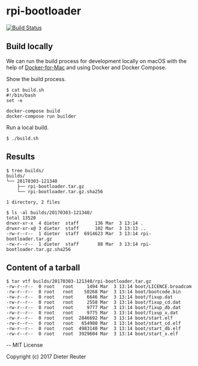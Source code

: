 # rpi-bootloader
[![Build Status](https://travis-ci.org/DieterReuter/rpi-bootloader.svg?branch=master)](https://travis-ci.org/DieterReuter/rpi-bootloader)


## Build locally

We can run the build process for development locally on macOS with the help of [Docker-for-Mac](https://docs.docker.com/docker-for-mac/) and using Docker and Docker Compose.

Show the build process.
```
$ cat build.sh
#!/bin/bash
set -e

docker-compose build
docker-compose run builder
```

Run a local build.
```
$ ./build.sh
```


## Results
```
$ tree builds/
builds/
└── 20170303-121340
    ├── rpi-bootloader.tar.gz
    └── rpi-bootloader.tar.gz.sha256

1 directory, 2 files

$ ls -al builds/20170303-121340/
total 13520
drwxr-xr-x  4 dieter  staff      136 Mar  3 13:14 .
drwxr-xr-x@ 3 dieter  staff      102 Mar  3 13:13 ..
-rw-r--r--  1 dieter  staff  6914623 Mar  3 13:14 rpi-bootloader.tar.gz
-rw-r--r--  1 dieter  staff       88 Mar  3 13:14 rpi-bootloader.tar.gz.sha256
```


## Content of a tarball
```
$ tar vtf builds/20170303-121340/rpi-bootloader.tar.gz
-rw-r--r--  0 root   root     1494 Mar  3 13:14 boot/LICENCE.broadcom
-rw-r--r--  0 root   root    50268 Mar  3 13:14 boot/bootcode.bin
-rw-r--r--  0 root   root     6646 Mar  3 13:14 boot/fixup.dat
-rw-r--r--  0 root   root     2558 Mar  3 13:14 boot/fixup_cd.dat
-rw-r--r--  0 root   root     9777 Mar  3 13:14 boot/fixup_db.dat
-rw-r--r--  0 root   root     9775 Mar  3 13:14 boot/fixup_x.dat
-rw-r--r--  0 root   root  2846692 Mar  3 13:14 boot/start.elf
-rw-r--r--  0 root   root   654980 Mar  3 13:14 boot/start_cd.elf
-rw-r--r--  0 root   root  4983140 Mar  3 13:14 boot/start_db.elf
-rw-r--r--  0 root   root  3929604 Mar  3 13:14 boot/start_x.elf
```

--
MIT License

Copyright (c) 2017 Dieter Reuter
